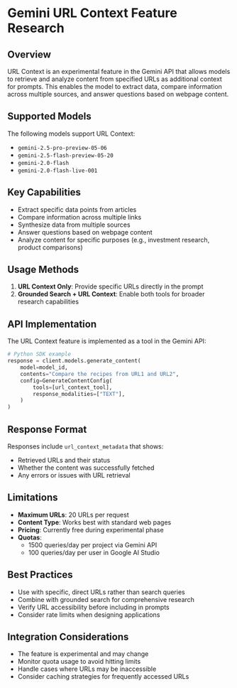 # Gemini URL Context Feature Research

## Overview
URL Context is an experimental feature in the Gemini API that allows models to retrieve and analyze content from specified URLs as additional context for prompts. This enables the model to extract data, compare information across multiple sources, and answer questions based on webpage content.

## Supported Models
The following models support URL Context:
- `gemini-2.5-pro-preview-05-06`
- `gemini-2.5-flash-preview-05-20`
- `gemini-2.0-flash`
- `gemini-2.0-flash-live-001`

## Key Capabilities
- Extract specific data points from articles
- Compare information across multiple links
- Synthesize data from multiple sources
- Answer questions based on webpage content
- Analyze content for specific purposes (e.g., investment research, product comparisons)

## Usage Methods
1. **URL Context Only**: Provide specific URLs directly in the prompt
2. **Grounded Search + URL Context**: Enable both tools for broader research capabilities

## API Implementation
The URL Context feature is implemented as a tool in the Gemini API:

```python
# Python SDK example
response = client.models.generate_content(
    model=model_id,
    contents="Compare the recipes from URL1 and URL2",
    config=GenerateContentConfig(
        tools=[url_context_tool],
        response_modalities=["TEXT"],
    )
)
```

## Response Format
Responses include `url_context_metadata` that shows:
- Retrieved URLs and their status
- Whether the content was successfully fetched
- Any errors or issues with URL retrieval

## Limitations
- **Maximum URLs**: 20 URLs per request
- **Content Type**: Works best with standard web pages
- **Pricing**: Currently free during experimental phase
- **Quotas**: 
  - 1500 queries/day per project via Gemini API
  - 100 queries/day per user in Google AI Studio

## Best Practices
- Use with specific, direct URLs rather than search queries
- Combine with grounded search for comprehensive research
- Verify URL accessibility before including in prompts
- Consider rate limits when designing applications

## Integration Considerations
- The feature is experimental and may change
- Monitor quota usage to avoid hitting limits
- Handle cases where URLs may be inaccessible
- Consider caching strategies for frequently accessed URLs